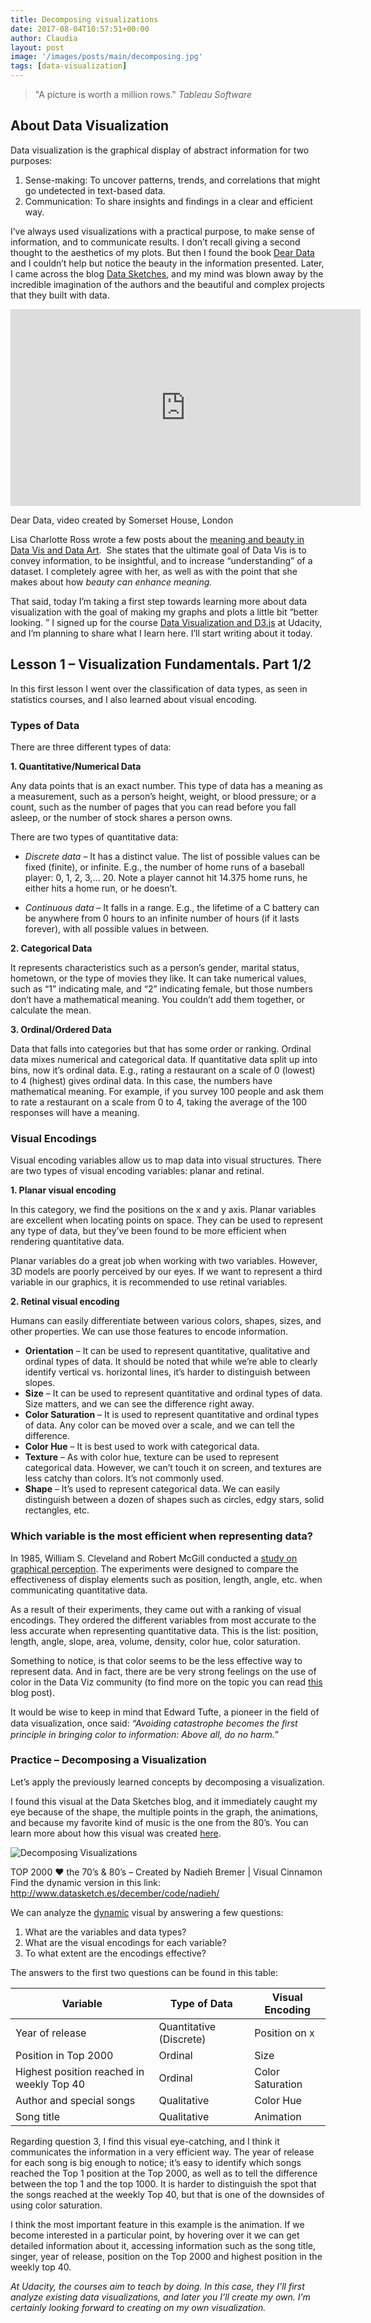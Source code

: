 ```yaml
---
title: Decomposing visualizations
date: 2017-08-04T10:57:51+00:00
author: Claudia
layout: post
image: '/images/posts/main/decomposing.jpg'
tags: [data-visualization]
---
```


> "A picture is worth a million rows."
> *Tableau Software*

## About Data Visualization

Data visualization is the graphical display of abstract information for two purposes:

1. Sense-making: To uncover patterns, trends, and correlations that might go undetected in text-based data.
2. Communication: To share insights and findings in a clear and efficient way.


I&#8217;ve always used visualizations with a practical purpose, to make sense of information, and to communicate results.  I don&#8217;t recall giving a second thought to the aesthetics of my plots.  But then I found the book <a href="https://www.amazon.com/Dear-Data-Giorgia-Lupi/dp/1616895322" target="_blank" rel="noopener">Dear Data</a> and I couldn&#8217;t help but notice the beauty in the information presented. Later, I came across the blog <a href="http://www.datasketch.es/" target="_blank" rel="noopener">Data Sketches</a>, and my mind was blown away by the incredible imagination of the authors and the beautiful and complex projects that they built with data.


<iframe width="560" height="315" src="https://www.youtube.com/embed/iqaVe1MCTlA?rel=0" frameborder="0" allow="autoplay; encrypted-media" allowfullscreen></iframe>
<p class="caption">
  Dear Data, video created by Somerset House, London
</p>

Lisa Charlotte Ross wrote a few posts about the <a href="https://lisacharlotterost.github.io/2015/12/19/Meaning-and-Beauty-in-Data-Vis/" target="_blank" rel="noopener">meaning and beauty in Data Vis and Data Art</a>.  She states that the ultimate goal of Data Vis is to convey information, to be insightful, and to increase &#8220;understanding&#8221; of a dataset.  I completely agree with her, as well as with the point that she makes about how *beauty can enhance meaning.*

That said, today I&#8217;m taking a first step towards learning more about data visualization with the goal of making my graphs and plots a little bit &#8220;better looking.  &#8221; I signed up for the course <a href="https://www.udacity.com/course/data-visualization-and-d3js--ud507" target="_blank" rel="noopener">Data Visualization and D3.js</a> at Udacity, and I&#8217;m planning to share what I learn here.  I&#8217;ll start writing about it today.

## Lesson 1 &#8211; Visualization Fundamentals. Part 1/2

In this first lesson I went over the classification of data types, as seen in statistics courses, and I also learned about visual encoding.

### Types of Data

There are three different types of data:

**1. Quantitative/Numerical Data**

Any data points that is an exact number.  This type of data has a meaning as a measurement, such as a person&#8217;s height, weight, or blood pressure; or a count, such as the number of pages that you can read before you fall asleep, or the number of stock shares a person owns.

There are two types of quantitative data:

* *Discrete data* &#8211; It has a distinct value.  The list of possible values can be fixed (finite), or infinite.  E.g., the number of home runs of a baseball player: 0, 1, 2, 3,&#8230; 20.  Note a player cannot hit 14.375 home runs, he either hits a home run, or he doesn&#8217;t.
  
* *Continuous data* &#8211; It falls in a range.  E.g., the lifetime of a C battery can be anywhere from 0 hours to an infinite number of hours (if it lasts forever), with all possible values in between.

**2. Categorical Data**

It represents characteristics such as a person&#8217;s gender, marital status, hometown, or the type of movies they like.  It can take numerical values, such as &#8220;1&#8221; indicating male, and &#8220;2&#8221; indicating female, but those numbers don’t have a mathematical meaning.  You couldn&#8217;t add them together, or calculate the mean.

**3. Ordinal/Ordered Data**

Data that falls into categories but that has some order or ranking.  Ordinal data mixes numerical and categorical data.  If quantitative data split up into bins, now it’s ordinal data.  E.g., rating a restaurant on a scale of 0 (lowest) to 4 (highest) gives ordinal data.  In this case, the numbers have mathematical meaning.  For example, if you survey 100 people and ask them to rate a restaurant on a scale from 0 to 4, taking the average of the 100 responses will have a meaning.

### Visual Encodings

Visual encoding variables allow us to map data into visual structures.  There are two types of visual encoding variables: planar and retinal.

**1. Planar visual encoding**

In this category, we find the positions on the x and y axis.  Planar variables are excellent when locating points on space.  They can be used to represent any type of data, but they&#8217;ve been found to be more efficient when rendering quantitative data.

Planar variables do a great job when working with two variables.  However, 3D models are poorly perceived by our eyes.  If we want to represent a third variable in our graphics, it is recommended to use retinal variables.

**2. Retinal visual encoding**

Humans can easily differentiate between various colors, shapes, sizes, and other properties.  We can use those features to encode information.

  * **Orientation** &#8211; It can be used to represent quantitative, qualitative and ordinal types of data.  It should be noted that while we&#8217;re able to clearly identify vertical vs. horizontal lines, it&#8217;s harder to distinguish between slopes.
  * **Size** &#8211; It can be used to represent quantitative and ordinal types of data.  Size matters, and we can see the difference right away.
  * **Color Saturation** &#8211; It is used to represent quantitative and ordinal types of data.  Any color can be moved over a scale, and we can tell the difference.
  * **Color Hue** &#8211; It is best used to work with categorical data.
  * **Texture** &#8211; As with color hue, texture can be used to represent categorical data.  However, we can&#8217;t touch it on screen, and textures are less catchy than colors.  It&#8217;s not commonly used.
  * **Shape** &#8211; It&#8217;s used to represent categorical data. We can easily distinguish between a dozen of shapes such as circles, edgy stars, solid rectangles, etc.

### Which variable is the most efficient when representing data?

In 1985, William S. Cleveland and Robert McGill conducted a <a href="https://web.cs.dal.ca/~sbrooks/csci4166-6406/seminars/readings/Cleveland_GraphicalPerception_Science85.pdf" target="_blank" rel="noopener">study on graphical perception</a>.  The experiments were designed to compare the effectiveness of display elements such as position, length, angle, etc. when communicating quantitative data.

As a result of their experiments, they came out with a ranking of visual encodings.  They ordered the different variables from most accurate to the less accurate when representing quantitative data.  This is the list: position, length, angle, slope, area, volume, density, color hue, color saturation.

Something to notice, is that color seems to be the less effective way to represent data.  And in fact, there are be very strong feelings on the use of color in the Data Viz community (to find more on the topic you can read [this](https://lisacharlotterost.github.io/2016/04/22/Colors-for-DataVis/) blog post).

It would be wise to keep in mind that Edward Tufte, a pioneer in the field of data visualization, once said: _“Avoiding catastrophe becomes the ﬁrst principle in bringing color to information: Above all, do no harm.”_

### Practice &#8211; Decomposing a Visualization

Let&#8217;s apply the previously learned concepts by decomposing a visualization.

I found this visual at the Data Sketches blog, and it immediately caught my eye because of the shape, the multiple points in the graph, the animations, and because my favorite kind of music is the one from the 80&#8217;s.  You can learn more about how this visual was created <a href="http://www.datasketch.es/december/" target="_blank" rel="noopener">here</a>.

![Decomposing Visualizations](/images/posts/assets/decomposing.jpg)
<p class="caption">
TOP 2000 ❤ the 70&#8217;s & 80&#8217;s &#8211; Created by Nadieh Bremer | Visual Cinnamon<br />Find the dynamic version in this link: <a href="http://www.datasketch.es/december/code/nadieh/">http://www.datasketch.es/december/code/nadieh/</a>
</p>

We can analyze the <a href="http://www.datasketch.es/december/code/nadieh/" target="_blank" rel="noopener">dynamic</a> visual by answering a few questions:

  1. What are the variables and data types?
  2. What are the visual encodings for each variable?
  3. To what extent are the encodings effective?

The answers to the first two questions can be found in this table:

| Variable                                  | Type of Data            | Visual Encoding  |
|-------------------------------------------|-------------------------|------------------|
| Year of release                           | Quantitative (Discrete) | Position on x    |
| Position in Top 2000                      | Ordinal                 | Size             |
| Highest position reached in weekly Top 40 | Ordinal                 | Color Saturation |
| Author and special songs                  | Qualitative             | Color Hue        |
| Song title                                | Qualitative             | Animation        |

Regarding question 3, I find this visual eye-catching, and I think it communicates the information in a very efficient way.  The year of release for each song is big enough to notice; it&#8217;s easy to identify which songs reached the Top 1 position at the Top 2000, as well as to tell the difference between the top 1 and the top 1000.  It is harder to distinguish the spot that the songs reached at the weekly Top 40, but that is one of the downsides of using color saturation.

I think the most important feature in this example is the animation.  If we become interested in a particular point, by hovering over it we can get detailed information about it, accessing information such as the song title, singer, year of release, position on the Top 2000 and highest position in the weekly top 40.

*At Udacity, the courses aim to teach by doing.  In this case, they I&#8217;ll first analyze existing data visualizations, and later you I&#8217;ll create my own.  I’m certainly looking forward to creating on my own visualization.*

